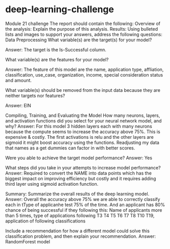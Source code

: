 # deep-learning-challenge
Module 21 challenge
The report should contain the following:
Overview of the analysis: Explain the purpose of this analysis.
Results: Using bulleted lists and images to support your answers, address the following questions:
Data Preprocessing
What variable(s) are the target(s) for your model?

Answer: The target is the Is-Successful column.

What variable(s) are the features for your model?

Answer: The feature of this model are the name, application type, affliation, classification, use_case, organization, income, special consideration status and amount.

What variable(s) should be removed from the input data because they are neither targets nor features?

Answer: EIN

Compiling, Training, and Evaluating the Model
How many neurons, layers, and activation functions did you select for your neural network model, and why?
Answer: For this model 3 hidden layers each with many neurons because the compute seems to increase the accuracy above 75%. This is expensive & costly. The first activations is relu and the other layers are sigmoid it might boost accuracy using the functions. Readjusting my data that names as a get dummies can factor in with better scores.

Were you able to achieve the target model performance?
Answer: Yes

What steps did you take in your attempts to increase model performance?
Answer: Required to convert the NAME into data points which has the biggest impact on improving efficiency but costly and it requires adding third layer using sigmoid activation function.

Summary: Summarize the overall results of the deep learning model.
Answer: Overall the accuracy above 75% we are able to correctly classify each in tType of applicanhe test 75% of the time. And an applicant has 80% chance of being successful if they following this: Name of applicants more than 5 times, type of applications following T3 T4 T5 T6 T7 T8 T10 T19, application of following classifications

Include a recommendation for how a different model could solve this classification problem, and then explain your recommendation.
Answer: RandomForest model

